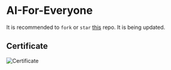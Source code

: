 # AI-For-Everyone
It is recommended to `fork` or `star` [this](https://github.com/ChanchalKumarMaji/Coursera-AI-For-Everyone-deeplearning.ai) repo. It is being updated. 

## Certificate
![Certificate](/Certificate/Certificate.jpg)
